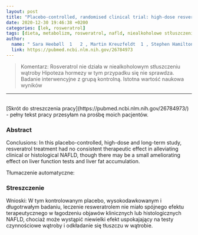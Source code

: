 ```yaml
---
layout: post
title: "Placebo-controlled, randomised clinical trial: high-dose resveratrol treatment for non-alcoholic fatty liver disease"
date: 2020-12-30 19:46:38 +0200
categories: [lek, rosweratrol]
tags: [dieta, metabolizm, rosweratrol, nafld, niealkoholowe stłuszczenie wątroby]
author:
  name: " Sara Heebøll  1   2 , Martin Kreuzfeldt  1 , Stephen Hamilton-Dutoit  3 , Marianne Kjær Poulsen  4 , Hans Stødkilde-Jørgensen  5 , Holger Jon Møller  2 , Niels Jessen  6   7 , Kasper Thorsen  7 , Ylva Kristina Hellberg  8 , Steen Bønløkke Pedersen  5 , Henning Grønbæk  1"
  link: https://pubmed.ncbi.nlm.nih.gov/26784973
---
```

> Komentarz: Rosveratrol nie działa w niealkoholowym stłuszczeniu wątroby
> Hipoteza hormezy w tym przypadku się nie sprawdza.
> Badanie interwencyjne z grupą kontrolną. Istotna wartość naukowa wyników

<hr>
<br>
[Skrót do streszczenia pracy](https://pubmed.ncbi.nlm.nih.gov/26784973/) - pełny tekst pracy przesyłam na prośbę moich pacjentów.

### Abstract
Conclusions: In this placebo-controlled, high-dose and long-term study, resveratrol treatment had no consistent therapeutic effect in alleviating clinical or histological NAFLD, though there may be a small ameliorating effect on liver function tests and liver fat accumulation.

Tłumaczenie automatyczne:
### Streszczenie
Wnioski: W tym kontrolowanym placebo, wysokodawkowanym i długotrwałym badaniu, leczenie resweratrolem nie miało spójnego efektu terapeutycznego w łagodzeniu objawów klinicznych lub histologicznych NAFLD, chociaż może wystąpić niewielki efekt uspokajający na testy czynnościowe wątroby i odkładanie się tłuszczu w wątrobie.
